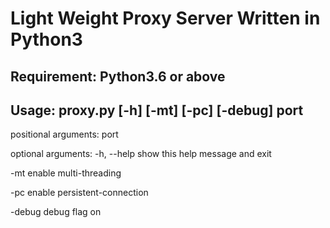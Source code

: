# Light Weight Proxy Server Written in Python3

## Requirement: Python3.6 or above
    
## Usage: proxy.py [-h] [-mt] [-pc] [-debug] port

positional arguments:
  port

optional arguments:
  -h, --help  show this help message and exit

  -mt         enable multi-threading

  -pc         enable persistent-connection

  -debug      debug flag on

